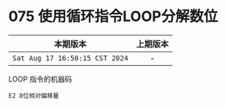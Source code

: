 # 075 使用循环指令LOOP分解数位

|本期版本| 上期版本
|:---:|:---:
`Sat Aug 17 16:50:15 CST 2024` | -

LOOP 指令的机器码

```
E2 8位相对偏移量
```